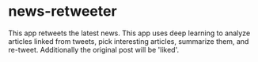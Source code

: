# news-retweeter
This app retweets the latest news. This app uses deep learning to analyze articles linked from tweets, pick interesting articles, summarize them, and re-tweet. Additionally the original post will be 'liked'.
